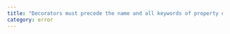 ```yaml
---
title: "Decorators must precede the name and all keywords of property declarations."
category: error
---
```

